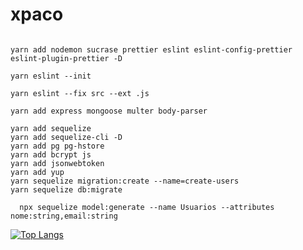 # xpaco

~~~cmder

yarn add nodemon sucrase prettier eslint eslint-config-prettier eslint-plugin-prettier -D

yarn eslint --init

yarn eslint --fix src --ext .js

yarn add express mongoose multer body-parser

yarn add sequelize
yarn add sequelize-cli -D
yarn add pg pg-hstore
yarn add bcrypt js
yarn add jsonwebtoken
yarn add yup
yarn sequelize migration:create --name=create-users
yarn sequelize db:migrate

~~~

~~~cmder
  npx sequelize model:generate --name Usuarios --attributes nome:string,email:string
~~~

[![Top Langs](https://github-readme-stats.vercel.app/api/top-langs/?username=aquilesrodrigues&layout=compact)](https://github.com/aquilesrodrigues/github-readme-stats)
